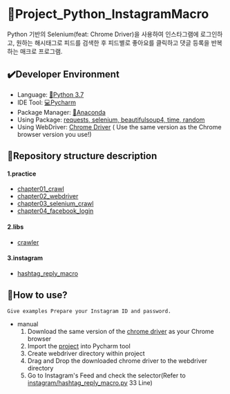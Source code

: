 # :game_die:Project_Python_InstagramMacro

Python 기반의 Selenium(feat: Chrome Driver)을 사용하여 인스타그램에 로그인하고, 원하는 해시태그로 피드를 검색한 후 피드별로 좋아요를 클릭하고 댓글 등록을 반복하는 매크로 프로그램.

## :heavy_check_mark:Developer Environment

  - Language: [:crocodile:Python 3.7](https://www.python.org/)
  - IDE Tool: [:computer:Pycharm](https://www.jetbrains.com/ko-kr/pycharm/download/#section=windows)
  - Package Manager: [:snake:Anaconda](https://www.anaconda.com/)
  - Using Package: [requests, selenium, beautifulsoup4, time, random](https://anaconda.org/)
  - Using WebDriver: [Chrome Driver](https://chromedriver.chromium.org/downloads) (
Use the same version as the Chrome browser version you use!)

## :floppy_disk:Repository structure description
#### 1.practice
  - [chapter01_crawl](https://github.com/ChoLong02/Project_Python_InstagramMacro/blob/master/practice/chapter01_crawl.py)
  - [chapter02_webdriver](https://github.com/ChoLong02/Project_Python_InstagramMacro/blob/master/practice/chapter02_webdriver.py)
  - [chapter03_selenium_crawl](https://github.com/ChoLong02/Project_Python_InstagramMacro/blob/master/practice/chapter03_selenium_crawl.py)
  - [chapter04_facebook_login](https://github.com/ChoLong02/Project_Python_InstagramMacro/blob/master/practice/chapter04_facebook_login.py)
#### 2.libs
  - [crawler](https://github.com/ChoLong02/Project_Python_InstagramMacro/blob/master/libs/crawler.py)
#### 3.instagram
  - [hashtag_reply_macro](https://github.com/ChoLong02/Project_Python_InstagramMacro/blob/master/instagram/hashtag_reply_macro.py)

## :speech_balloon:How to use?

    Give examples Prepare your Instagram ID and password.
    
- manual
  1. Download the same version of the [chrome driver](https://chromedriver.chromium.org/downloads) as your Chrome browser
  2. Import the [project](https://github.com/ChoLong02/Project_Python_InstagramMacro) into Pycharm tool
  3. Create webdriver directory within project
  4. Drag and Drop the downloaded chrome driver to the webdriver directory
  5. Go to Instagram's Feed and check the selector(Refer to [instagram/hashtag_reply_macro.py](https://github.com/ChoLong02/Project_Python_InstagramMacro/blob/master/instagram/hashtag_reply_macro.py) 33 Line)
